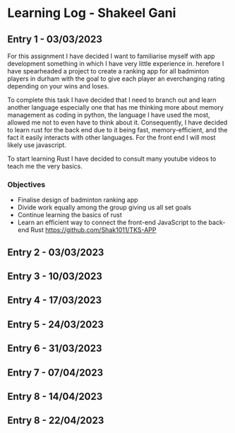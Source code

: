 
# Learning Log - Shakeel Gani

## Entry 1 - 03/03/2023
For this assignment I have decided I want to familiarise myself with app development something in which I have very little experience in. herefore I have spearheaded a project to create a ranking app for all badminton players in durham with the goal to give each player an everchanging rating depending on your wins and loses. 

To complete this task I have decided that I need to branch out and learn another language especially one that has me thinking more about memory management as coding in python, the language I have used the most, allowed me not to even have to think about it. Consequently, I have decided to learn rust for the back end due to it being fast, memory-efficient, and the fact it easily interacts with other languages. For the front end I will most likely use javascript.

To start learning Rust I have decided to consult many youtube videos to teach me the very basics. 

### Objectives
* Finalise design of badminton ranking app 
* Divide work equally among the group giving us all set goals
* Continue learning the basics of rust
* Learn an efficient way to connect the front-end JavaScript to the back-end Rust
https://github.com/Shak1011/TKS-APP

## Entry 2 - 03/03/2023




## Entry 3 - 10/03/2023




## Entry 4 - 17/03/2023

## Entry 5 - 24/03/2023

## Entry 6 - 31/03/2023

## Entry 7 - 07/04/2023

## Entry 8 - 14/04/2023

## Entry 8 - 22/04/2023
